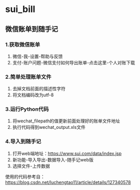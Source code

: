 # sui_bill

## 微信账单到随手记

### 1.获取微信账单
1. 微信-我-设置-帮助与反馈
2. 支付-账户问题-微信支付如何导出账单-点击这里-个人对账下载

### 2.简单处理账单文件
1. 去掉文档前面的描述性字符
2. 将文档编码改为utf-8

### 3.运行Python代码
1. 将wechat_filepath的值更新前面处理好的账单文件地址
2. 执行代码得到wechat_output.xls文件

### 4.导入到随手记
1. 打开web端地址：https://www.sui.com/data/index.jsp
2. 新功能-导入导出-数据导入-随手记web版
3. 选择文件-上传数据

使用的代码参考自：https://blog.csdn.net/luchengtao11/article/details/127340578

